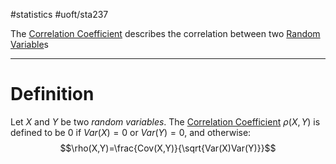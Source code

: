 #statistics #uoft/sta237 

The [Correlation Coefficient](.md) describes the correlation between two [Random Variable](../STA238%20Notes/Random%20Variable.md)s

---

# Definition
Let $X$ and $Y$ be two *random variables*. The [Correlation Coefficient](.md) $\rho(X,Y)$ is defined to be $0$ if $Var(X)=0$ or $Var(Y)=0$, and otherwise: $$\rho(X,Y)=\frac{Cov(X,Y)}{\sqrt{Var(X)Var(Y)}}$$